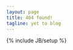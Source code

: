 ```yaml
---
layout: page
title: 404 found!
tagline: yet to blog
---
```

{% include JB/setup %}

























